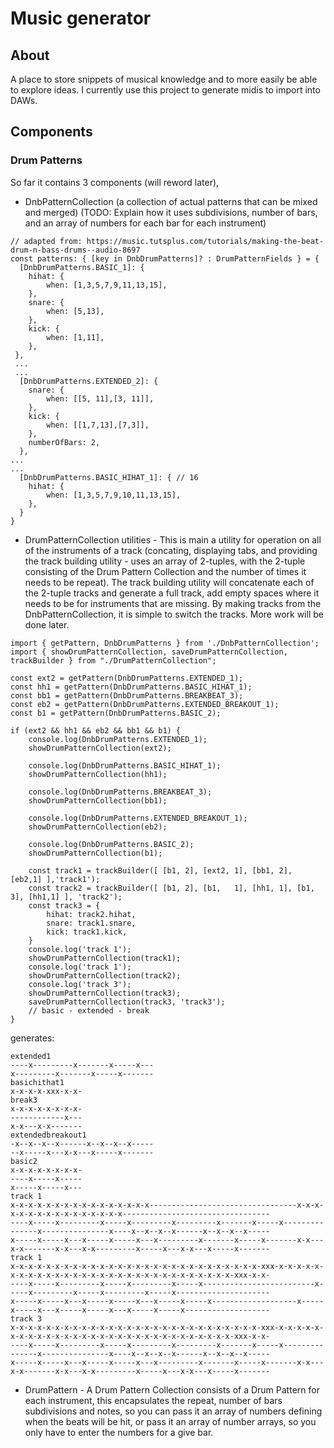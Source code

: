 
# Music generator
## About
A place to store snippets of musical knowledge and to more easily be able to explore ideas. I currently use this project to generate midis to import into DAWs.
## Components
### Drum Patterns
So far it contains 3 components (will reword later),
- DnbPatternCollection (a collection of actual patterns that can be mixed and merged) (TODO: Explain how it uses subdivisions, number of bars, and an array of numbers for each bar for each instrument)
```
// adapted from: https://music.tutsplus.com/tutorials/making-the-beat-drum-n-bass-drums--audio-8697
const patterns: { [key in DnbDrumPatterns]? : DrumPatternFields } = {
  [DnbDrumPatterns.BASIC_1]: {
    hihat: {
        when: [1,3,5,7,9,11,13,15],            
    },
    snare: {
        when: [5,13],
    },
    kick: {
        when: [1,11],
    },
 },
 ...
 ...
  [DnbDrumPatterns.EXTENDED_2]: {
    snare: {
        when: [[5, 11],[3, 11]],
    },
    kick: {
        when: [[1,7,13],[7,3]],
    },
    numberOfBars: 2,
  },
...
...
  [DnbDrumPatterns.BASIC_HIHAT_1]: { // 16
    hihat: {
        when: [1,3,5,7,9,10,11,13,15],            
    },
  }
}

```
- DrumPatternCollection utilities - This is main a utility for operation on all of the instruments of a track (concating, displaying tabs, and providing the track building utility - uses an array of 2-tuples, with the 2-tuple consisting of the Drum Pattern Collection and the number of times it needs to be repeat). The track building utility will concatenate each of the 2-tuple tracks and generate a full track, add empty spaces where it needs to be for instruments that are missing. By making tracks from the DnbPatternCollection, it is simple to switch the tracks. More work will be done later.

```
import { getPattern, DnbDrumPatterns } from './DnbPatternCollection';
import { showDrumPatternCollection, saveDrumPatternCollection, trackBuilder } from "./DrumPatternCollection";

const ext2 = getPattern(DnbDrumPatterns.EXTENDED_1);
const hh1 = getPattern(DnbDrumPatterns.BASIC_HIHAT_1);
const bb1 = getPattern(DnbDrumPatterns.BREAKBEAT_3);
const eb2 = getPattern(DnbDrumPatterns.EXTENDED_BREAKOUT_1);
const b1 = getPattern(DnbDrumPatterns.BASIC_2);
  
if (ext2 && hh1 && eb2 && bb1 && b1) {    
    console.log(DnbDrumPatterns.EXTENDED_1);
    showDrumPatternCollection(ext2);

    console.log(DnbDrumPatterns.BASIC_HIHAT_1);
    showDrumPatternCollection(hh1);
    
    console.log(DnbDrumPatterns.BREAKBEAT_3);
    showDrumPatternCollection(bb1);
    
    console.log(DnbDrumPatterns.EXTENDED_BREAKOUT_1);
    showDrumPatternCollection(eb2);

    console.log(DnbDrumPatterns.BASIC_2);
    showDrumPatternCollection(b1);

    const track1 = trackBuilder([ [b1, 2], [ext2, 1], [bb1, 2], [eb2,1] ],'track1');
    const track2 = trackBuilder([ [b1, 2], [b1,   1], [hh1, 1], [b1, 3], [hh1,1] ], 'track2');
    const track3 = {
        hihat: track2.hihat,
        snare: track1.snare,
        kick: track1.kick,
    }
    console.log('track 1');
    showDrumPatternCollection(track1);
    console.log('track 1');
    showDrumPatternCollection(track2);
    console.log('track 3');
    showDrumPatternCollection(track3);
    saveDrumPatternCollection(track3, 'track3');
    // basic - extended - break
}
```
generates:

```
extended1
----x---------x-------x-----x---
x---------x-------x-----x-------
basichithat1
x-x-x-x-xxx-x-x-
break3
x-x-x-x-x-x-x-x-
------------x---
x-x---x-x-------
extendedbreakout1
-x--x--x--x------x--x--x--x-----
--x-----x---x-x---x-----x-------
basic2
x-x-x-x-x-x-x-x-
----x-----x-----
x-----x-----x---
track 1
x-x-x-x-x-x-x-x-x-x-x-x-x-x-x-x---------------------------------x-x-x-x-x-x-x-x-x-x-x-x-x-x-x-x---------------------------------
----x-----x---------x-----x---------x---------x-------x-----x---------------x---------------x----x--x--x--x------x--x--x--x-----
x-----x-----x---x-----x-----x---x---------x-------x-----x-------x-x---x-x-------x-x---x-x---------x-----x---x-x---x-----x-------
track 1
x-x-x-x-x-x-x-x-x-x-x-x-x-x-x-x-x-x-x-x-x-x-x-x-x-x-x-x-xxx-x-x-x-x-x-x-x-x-x-x-x-x-x-x-x-x-x-x-x-x-x-x-x-x-x-x-x-x-x-x-xxx-x-x-
----x-----x---------x-----x---------x-----x-------------------------x-----x---------x-----x---------x-----x---------------------
x-----x-----x---x-----x-----x---x-----x-----x-------------------x-----x-----x---x-----x-----x---x-----x-----x-------------------
track 3
x-x-x-x-x-x-x-x-x-x-x-x-x-x-x-x-x-x-x-x-x-x-x-x-x-x-x-x-xxx-x-x-x-x-x-x-x-x-x-x-x-x-x-x-x-x-x-x-x-x-x-x-x-x-x-x-x-x-x-x-xxx-x-x-
----x-----x---------x-----x---------x---------x-------x-----x---------------x---------------x----x--x--x--x------x--x--x--x-----
x-----x-----x---x-----x-----x---x---------x-------x-----x-------x-x---x-x-------x-x---x-x---------x-----x---x-x---x-----x-------
```


- DrumPattern - A Drum Pattern Collection consists of a Drum Pattern for each instrument, this encapsulates the repeat, number of bars subdivisions and notes, so you can pass it an array of numbers defining when the beats will be hit, or pass it an array of number arrays, so you only have to enter the numbers for a give bar.
